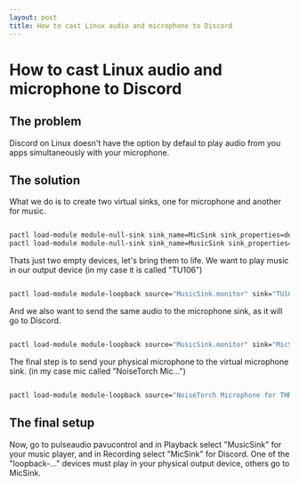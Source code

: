 ```yaml
---
layout: post
title: How to cast Linux audio and microphone to Discord
---
```

# How to cast Linux audio and microphone to Discord

## The problem

Discord on Linux doesn't have the option by defaul to play audio from you apps simultaneously with your microphone.

## The solution

What we do is to create two virtual sinks, one for microphone and another for music. 

```bash

pactl load-module module-null-sink sink_name=MicSink sink_properties=device.description=MicSink
pactl load-module module-null-sink sink_name=MusicSink sink_properties=device.description=MusicSink

```

Thats just two empty devices, let's bring them to life.
We want to play music in our output device (in my case it is called "TU106")

```bash

pactl load-module module-loopback source="MusicSink.monitor" sink="TU106"

```

And we also want to send the same audio to the microphone sink, as it will go to Discord.

```bash

pactl load-module module-loopback source="MusicSink.monitor" sink="MicSink"

```

The final step is to send your physical microphone to the virtual microphone sink. (in my case mic called "NoiseTorch Mic...")

```bash

pactl load-module module-loopback source="NoiseTorch Microphone for THRONMAX PULSE MICROPHONE" sink=MicSink

```

## The final setup

Now, go to pulseaudio pavucontrol and in Playback select "MusicSink" for your music player, and in Recording select "MicSink" for Discord. One of the "loopback-..." devices must play in your physical output device, others go to MicSink.